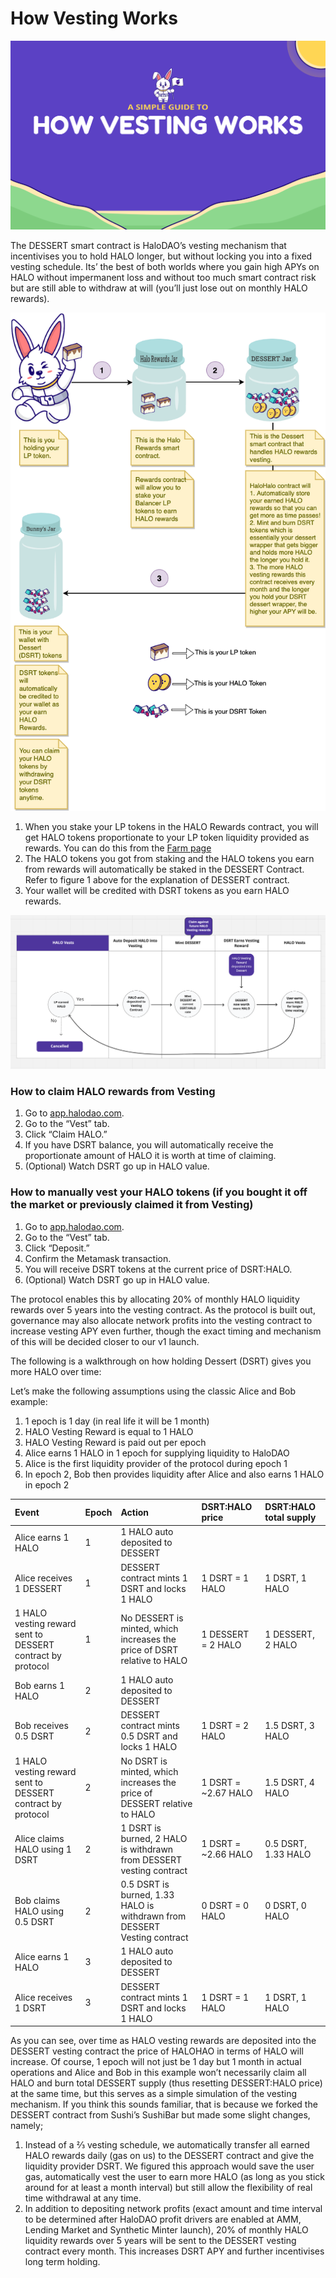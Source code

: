 # How Vesting Works

![](../.gitbook/assets/artboard-1-copy-5-2x.png)

The DESSERT smart contract is HaloDAO’s vesting mechanism that incentivises you to hold HALO longer, but without locking you into a fixed vesting schedule. Its’ the best of both worlds where you gain high APYs on HALO without impermanent loss and without too much smart contract risk but are still able to withdraw at will \(you’ll just lose out on monthly HALO rewards\). 

![](../.gitbook/assets/how-vesting-works-6-.png)

1. When you stake your LP tokens in the HALO Rewards contract, you will get HALO tokens proportionate to your LP token liquidity provided as rewards. You can do this from the [Farm page](https://app.halodao.com) 
2. The HALO tokens you got from staking and the HALO tokens you earn from rewards will automatically be staked in the DESSERT Contract. Refer to figure 1 above for the explanation of DESSERT contract.
3.  Your wallet will be credited with DSRT tokens as you earn HALO rewards.

![](../.gitbook/assets/screen-shot-2021-05-03-at-15.12.25.png)

### How **to claim HALO rewards from Vesting**

1. Go to [app.halodao.com](https://app.halodao.com).
2. Go to the “Vest” tab.
3. Click “Claim HALO.”
4. If you have DSRT balance, you will automatically receive the proportionate amount of HALO it is worth at time of claiming.
5. \(Optional\) Watch DSRT go up in HALO value.

### How to manually vest your HALO tokens \(if you bought it off the market or previously claimed it from Vesting\)

1. Go to [app.halodao.com](https://app.halodao.com).
2. Go to the “Vest” tab.
3. Click “Deposit.”
4. Confirm the Metamask transaction.
5. You will receive DSRT tokens at the current price of DSRT:HALO.
6. \(Optional\) Watch DSRT go up in HALO value.

The protocol enables this by allocating 20% of monthly HALO liquidity rewards over 5 years into the vesting contract. As the protocol is built out, governance may also allocate network profits into the vesting contract to increase vesting APY even further, though the exact timing and mechanism of this will be decided closer to our v1 launch. 

The following is a walkthrough on how holding Dessert \(DSRT\) gives you more HALO over time:

Let’s make the following assumptions using the classic Alice and Bob example:

1. 1 epoch is 1 day \(in real life it will be 1 month\)
2. HALO Vesting Reward is equal to 1 HALO
3. HALO Vesting Reward is paid out per epoch
4. Alice earns 1 HALO in 1 epoch for supplying liquidity to HaloDAO
5. Alice is the first liquidity provider of the protocol during epoch 1
6. In epoch 2, Bob then provides liquidity after Alice and also earns 1 HALO in epoch 2

| Event | Epoch | Action | DSRT:HALO price | DSRT:HALO total supply |
| :--- | :--- | :--- | :--- | :--- |
| Alice earns 1 HALO | 1 | 1 HALO auto deposited to DESSERT |  |  |
| Alice receives 1 DESSERT | 1 | DESSERT contract mints 1 DSRT and locks 1 HALO | 1 DSRT = 1 HALO | 1 DSRT, 1 HALO |
| 1 HALO vesting reward sent to DESSERT contract by protocol | 1 | No DESSERT is minted, which increases the price of DSRT relative to HALO | 1 DESSERT = 2 HALO | 1 DESSERT, 2 HALO |
| Bob earns 1 HALO | 2 | 1 HALO auto deposited to DESSERT |  |  |
| Bob receives 0.5 DSRT | 2 | DESSERT contract mints 0.5 DSRT and locks 1 HALO | 1 DSRT = 2 HALO | 1.5 DSRT, 3 HALO |
| 1 HALO vesting reward sent to DESSERT contract by protocol | 2 | No DSRT is minted, which increases the price of DESSERT relative to HALO | 1 DSRT = ~2.67 HALO | 1.5 DSRT, 4 HALO |
| Alice claims HALO using 1 DSRT | 2 | 1 DSRT is burned, 2 HALO is withdrawn from DESSERT vesting contract | 1 DSRT = ~2.66 HALO | 0.5 DSRT, 1.33 HALO |
| Bob claims HALO using 0.5 DSRT | 2 | 0.5 DSRT is burned, 1.33 HALO is withdrawn from DESSERT Vesting contract | 0 DSRT = 0 HALO | 0 DSRT, 0 HALO |
| Alice earns 1 HALO | 3 | 1 HALO auto deposited to DESSERT |  |  |
| Alice receives 1 DSRT | 3 | DESSERT contract mints 1 DSRT and locks 1 HALO | 1 DSRT = 1 HALO | 1 DSRT, 1 HALO |

As you can see, over time as HALO vesting rewards are deposited into the DESSERT vesting contract the price of HALOHAO in terms of HALO will increase. Of course, 1 epoch will not just be 1 day but 1 month in actual operations and Alice and Bob in this example won’t necessarily claim all HALO and burn total DESSERT supply \(thus resetting DESSERT:HALO price\) at the same time,  but this serves as a simple simulation of the vesting mechanism. If you think this sounds familiar, that is because we forked the DESSERT contract from Sushi’s SushiBar but made some slight changes, namely;

1. Instead of a ⅔ vesting schedule, we automatically transfer all earned HALO rewards daily \(gas on us\) to the DESSERT contract and give the liquidity provider DSRT. We figured this approach would save the user gas, automatically vest the user to earn more HALO \(as long as you stick around for at least a month interval\) but still allow the flexibility of real time withdrawal at any time.
2. In addition to depositing network profits \(exact amount and time interval to be determined after HaloDAO profit drivers are enabled at AMM, Lending Market and Synthetic Minter launch\), 20% of monthly HALO liquidity rewards over 5 years will be sent to the DESSERT vesting contract every month. This increases DSRT APY and further incentivises long term holding.

